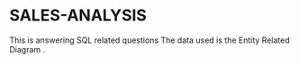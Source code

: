 # SALES-ANALYSIS
This is answering SQL related questions 
The data used is the Entity Related Diagram
.